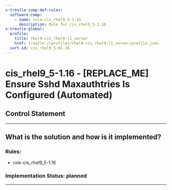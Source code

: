 ```yaml
---
x-trestle-comp-def-rules:
  software-comp:
    - name: rule-cis_rhel9_5-1.16
      description: Rule for cis_rhel9_5-1.16
x-trestle-global:
  profile:
    title: rhel9-cis_rhel9-l1_server
    href: trestle://profiles/rhel9-cis_rhel9-l1_server/profile.json
  sort-id: cis_rhel9_5-01.16
---
```


# cis_rhel9_5-1.16 - \[REPLACE_ME\] Ensure Sshd Maxauthtries Is Configured (Automated)

## Control Statement

______________________________________________________________________

## What is the solution and how is it implemented?

<!-- For implementation status enter one of: implemented, partial, planned, alternative, not-applicable -->

<!-- Note that the list of rules under ### Rules: is read-only and changes will not be captured after assembly to JSON -->

<!-- Add control implementation description here for control: cis_rhel9_5-1.16 -->

### Rules:

  - rule-cis_rhel9_5-1.16

### Implementation Status: planned

______________________________________________________________________
